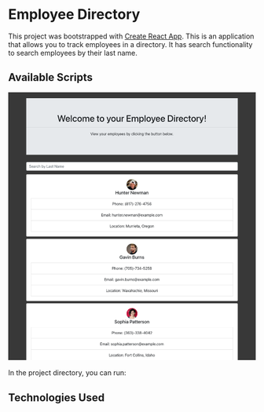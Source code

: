 # Employee Directory

This project was bootstrapped with [Create React App](https://github.com/facebook/create-react-app).
This is an application that allows you to track employees in a directory. It has search functionality to search employees by their last name.

## Available Scripts
![photo-of-employee-directory](https://github.com/evanmackay/Employee-Directory-App/blob/main/employee-directory/Screen%20Shot%202020-12-03%20at%207.12.32%20PM.png?raw=true)

In the project directory, you can run:
## Technologies Used
